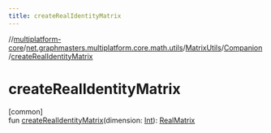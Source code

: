 ```yaml
---
title: createRealIdentityMatrix
---
```

//[multiplatform-core](../../../../index.html)/[net.graphmasters.multiplatform.core.math.utils](../../index.html)/[MatrixUtils](../index.html)/[Companion](index.html)/[createRealIdentityMatrix](create-real-identity-matrix.html)



# createRealIdentityMatrix



[common]\
fun [createRealIdentityMatrix](create-real-identity-matrix.html)(dimension: [Int](https://kotlinlang.org/api/latest/jvm/stdlib/kotlin/-int/index.html)): [RealMatrix](../../../net.graphmasters.multiplatform.core.math.linear/-real-matrix/index.html)




